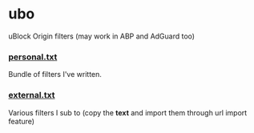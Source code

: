 # ubo
uBlock Origin filters (may work in ABP and AdGuard too)

### [personal.txt](https://raw.githubusercontent.com/chrislowles/ubo/refs/heads/main/personal.txt)
Bundle of filters I've written.

### [external.txt](https://raw.githubusercontent.com/chrislowles/ubo/refs/heads/main/external.txt)
Various filters I sub to (copy the **text** and import them through url import feature)